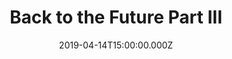 ---
title: "Back to the Future Part III"
year: 1990
date: 2019-04-14T15:00:00.000Z
permalink: /almanac/movies/2019-04-14-back-to-the-future-part-iii/index.html
rating: 3
tmdbid: 196
---